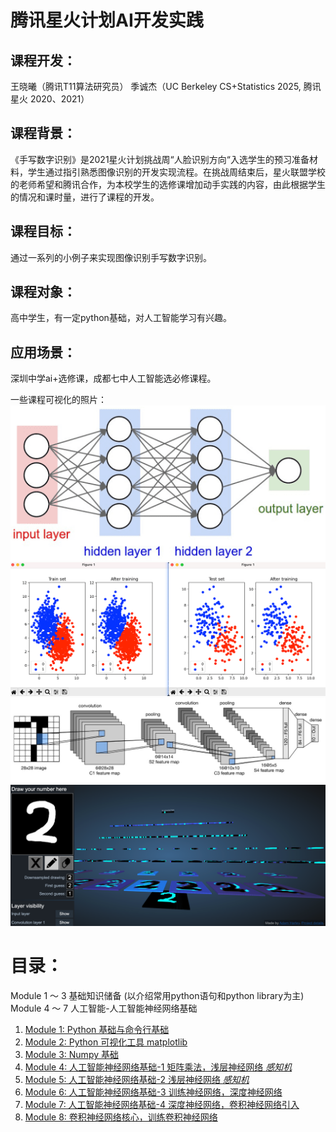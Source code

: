 # 腾讯星火计划AI开发实践

## **课程开发**：
王晓曦（腾讯T11算法研究员）
季诚杰（UC Berkeley CS+Statistics 2025, 腾讯星火 2020、2021）

## **课程背景**：
《手写数字识别》是2021星火计划挑战周“人脸识别方向“入选学生的预习准备材料，学生通过指引熟悉图像识别的开发实现流程。在挑战周结束后，星火联盟学校的老师希望和腾讯合作，为本校学生的选修课增加动手实践的内容，由此根据学生的情况和课时量，进行了课程的开发。

## **课程目标**：
通过一系列的小例子来实现图像识别手写数字识别。

## **课程对象**：
高中学生，有一定python基础，对人工智能学习有兴趣。

## **应用场景**：
深圳中学ai+选修课，成都七中人工智能选必修课程。

一些课程可视化的照片：
![NN](/Module6/img/neural-net.png)
![train](/Module5/img/pytorch1.png)
![CNN](/Module8/img/Lenet-5%20architecture.jpeg)
![卷积神经网络](/Module8/img/CNN%20demo.png)
# 目录：
Module 1 ～ 3 基础知识储备 (以介绍常用python语句和python library为主)
Module 4 ～ 7 人工智能-人工智能神经网络基础
1. [Module 1: Python 基础与命令行基础](/Module1)
2. [Module 2: Python 可视化工具 matplotlib](/Module2)
3. [Module 3: Numpy 基础](/Module3)
4. [Module 4: 人工智能神经网络基础-1 矩阵乘法，浅层神经网络 *感知机*](/Module4)
5. [Module 5: 人工智能神经网络基础-2 浅层神经网络 *感知机*](/Module5)
6. [Module 6: 人工智能神经网络基础-3 训练神经网络，深度神经网络](/Module6)
7. [Module 7: 人工智能神经网络基础-4 深度神经网络，卷积神经网络引入](/Module7)
8. [Module 8: 卷积神经网络核心，训练卷积神经网络](/Module8)
